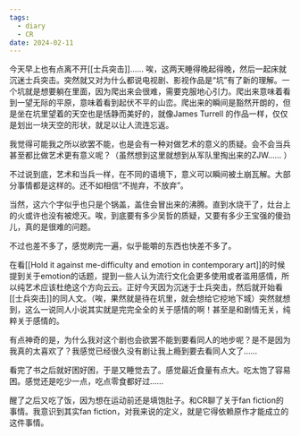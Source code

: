 ```yaml
---
tags:
  - diary
  - CR
date: 2024-02-11
---
```

今天早上也有点离不开[[士兵突击]]…… 唉，这两天睡得晚起得晚，然后一起床就沉迷士兵突击。突然就又对为什么都说电视剧、影视作品是“坑”有了新的理解。一个坑就是想要躺在里面，因为爬出来会很难，需要克服地心引力。爬出来意味着看到一望无际的平原，意味着看到起伏不平的山峦。爬出来的瞬间是豁然开朗的，但是坐在坑里望着的天空也是恬静而美好的，就像James Turrell 的作品一样，仅仅是划出一块天空的形状，就足以让人流连忘返。

我觉得可能我之所以欲罢不能，也是会有一种对做艺术的意义的质疑。会不会当兵甚至都比做艺术更有意义呢？（虽然想到这里就想到从军队里掏出来的ZJW…… ）

不过说到底，艺术和当兵一样，在不同的语境下，意义可以瞬间被土崩瓦解。大部分事情都是这样的。还不如相信“不抛弃，不放弃”。

当然，这六个字似乎也只是个锅盖，盖住会冒出来的沸腾。直到水烧干了，灶台上的火或许也没有被熄灭。唉，到底要有多少吴哲的质疑，又要有多少王宝强的傻劲儿，真的是很难的问题。

不过也差不多了，感觉刷完一遍，似乎能嚼的东西也快差不多了。

在看[[Hold it against me-difficulty and emotion in contemporary art]]的时候提到关于emotion的话题，提到一些人认为流行文化会更多使用或者滥用感情，所以纯艺术应该杜绝这个方向云云。正好今天因为沉迷于士兵突击，然后就开始看[[士兵突击]]的同人文。（唉，果然就是待在坑里，就会想给它挖地下城）突然就想到，这么一说同人小说其实就是完完全全的关于感情的啊！甚至是和剧情无关，纯粹关于感情的。

有点神奇的是，为什么我对这个剧也会欲罢不能到要看同人的地步呢？是不是因为我真的太喜欢了？我感觉已经很久没有剧让我上瘾到要去看同人文了…… 

看完了书之后就好困好困，于是又睡觉去了。感觉最近食量有点大。吃太饱了容易困。感觉还是吃少一点，吃点零食都好过……

醒了之后又吃了饭，因为想在运动前还是填饱肚子。和CR聊了关于fan fiction的事情。我意识到其实fan fiction，对我来说的定义，就是它得依赖原作才能成立的这件事情。